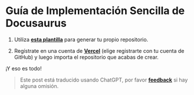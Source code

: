 # Guía de Implementación Sencilla de Docusaurus

1. Utiliza [**esta plantilla**](https://github.com/linyuxuanlin/Docusaurus-Vercel) para generar tu propio repositorio.

2. Regístrate en una cuenta de [**Vercel**](https://vercel.com) (elige registrarte con tu cuenta de GitHub) y luego importa el repositorio que acabas de crear.

¡Y eso es todo!

> Este post está traducido usando ChatGPT, por favor [**feedback**](https://github.com/linyuxuanlin/Wiki_MkDocs/issues/new) si hay alguna omisión.